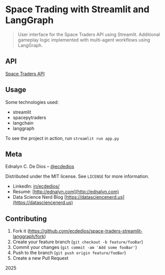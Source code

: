 # Space Trading with Streamlit and LangGraph

> User interface for the Space Traders API using Streamlit. Additional gameplay logic implemented with multi-agent workflows using LangGraph.

## API

[Space Traders API](https://spacetraders.io/)

## Usage

Some technologies used:

- streamlit
- spacepytraders
- langchain
- langgraph

To see the project in action, run `streamlit run app.py`

## Meta

Ednalyn C. De Dios – [@ecdedios](https://github.com/ecdedios)

Distributed under the MIT license. See `LICENSE` for more information.

- LinkedIn: [in/ecdedios/](https://www.linkedin.com/in/ecdedios/)
- Resumé: [http://ednalyn.com](http://ednalyn.com)
- Data Science Nerd Blog [https://datasciencenerd.us](https://datasciencenerd.us)

## Contributing

1. Fork it (<https://github.com/ecdedios/space-traders-streamlit-langgraph/fork>)
2. Create your feature branch (`git checkout -b feature/fooBar`)
3. Commit your changes (`git commit -am 'Add some fooBar'`)
4. Push to the branch (`git push origin feature/fooBar`)
5. Create a new Pull Request

2025
